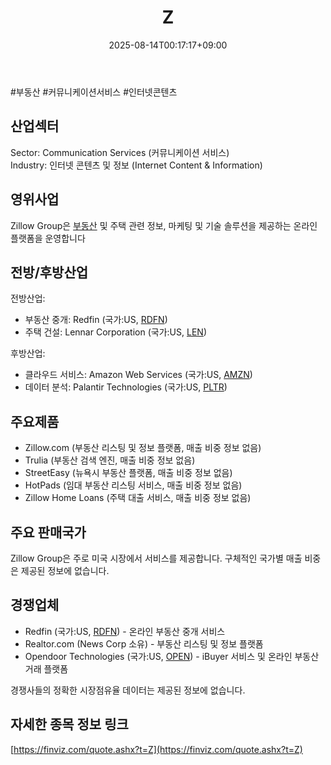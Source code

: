 ﻿---
title: "Z"
date: 2025-08-14T00:17:17+09:00
lastmod: 2025-08-14T00:17:17+09:00
type: docs
sidebar:
  open: true
weight: 994
---
<div style="display:none">
  <meta property="article:published_time" content="2025-08-13T15:17:17Z" />
  <meta property="article:modified_time" content="2025-08-13T15:17:17Z" />
</div>
#부동산 #커뮤니케이션서비스 #인터넷콘텐츠

## 산업섹터

Sector: Communication Services (커뮤니케이션 서비스)  
Industry: 인터넷 콘텐츠 및 정보 (Internet Content & Information)

## 영위사업

Zillow Group은 [부동산](/industry-study/2산업부동산/) 및 주택 관련 정보, 마케팅 및 기술 솔루션을 제공하는 온라인 플랫폼을 운영합니다

## 전방/후방산업

전방산업:

- 부동산 중개: Redfin (국가:US, [RDFN](/company-analysis/rdfn/))
- 주택 건설: Lennar Corporation (국가:US, [LEN](/company-analysis/len/))

후방산업:

- 클라우드 서비스: Amazon Web Services (국가:US, [AMZN](/company-analysis/amzn/))
- 데이터 분석: Palantir Technologies (국가:US, [PLTR](/company-analysis/pltr/))

## 주요제품

- Zillow.com (부동산 리스팅 및 정보 플랫폼, 매출 비중 정보 없음)
- Trulia (부동산 검색 엔진, 매출 비중 정보 없음)
- StreetEasy (뉴욕시 부동산 플랫폼, 매출 비중 정보 없음)
- HotPads (임대 부동산 리스팅 서비스, 매출 비중 정보 없음)
- Zillow Home Loans (주택 대출 서비스, 매출 비중 정보 없음)[](https://www.zillowgroup.com/about-us/business/)

## 주요 판매국가

Zillow Group은 주로 미국 시장에서 서비스를 제공합니다[](https://finance.yahoo.com/quote/Z/profile/?guccounter=1). 구체적인 국가별 매출 비중은 제공된 정보에 없습니다.

## 경쟁업체

- Redfin (국가:US, [RDFN](/company-analysis/rdfn/)) - 온라인 부동산 중개 서비스
- Realtor.com (News Corp 소유) - 부동산 리스팅 및 정보 플랫폼
- Opendoor Technologies (국가:US, [OPEN](/company-analysis/open/)) - iBuyer 서비스 및 온라인 부동산 거래 플랫폼

경쟁사들의 정확한 시장점유율 데이터는 제공된 정보에 없습니다.

## 자세한 종목 정보 링크

[https://finviz.com/quote.ashx?t=Z](https://finviz.com/quote.ashx?t=Z)
